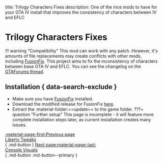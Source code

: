 title: Trilogy Characters Fixes
description: One of the nice mods to have for your GTA IV install that improves the consistency of characters between IV and EFLC

# Trilogy Characters Fixes
!!! warning "Compatibility"
    This mod can work with any patch. However, it's amounts of file replacements may create conflicts with other mods, including [FusionFix](fusionfix.md).
This project aims to fix the inconsistency of characters between base GTA IV and EFLC. You can see the changelog on the [GTAForums thread](https://gtaforums.com/topic/927583-grand-theft-auto-iv-and-episodes-from-liberty-city-characters-fixes/).

## Installation { data-search-exclude }
* Make sure you have [FusionFix](fusionfix.md) installed.
* Download the modified release for FusionFix [here](https://gtaforums.com/topic/927583-grand-theft-auto-iv-and-episodes-from-liberty-city-characters-fixes/page/25/#comment-1072185890).
* Extract the :material-folder:==update== to the game folder.
???+ question "Further setup"
    This page is incomplete - it will feature more complete installation steps later, as current installation creates many issues.

[:material-page-first:Previous page <br>Liberty Tweaks</br>](libertytweaks.md){ .md-button } [Next page:material-page-last: <br>Console Visuals</br>](consolevisuals.md){ .md-button .md-button--primary }